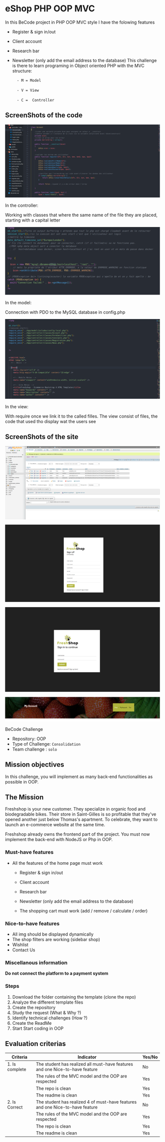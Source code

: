 # eShop PHP OOP MVC

In this BeCode project in PHP OOP MVC style I have the folowing features

- Register & sign in/out

- Client account

- Research bar

- Newsletter (only add the email address to the database)
  This challenge is there to learn programing in Object oriented PHP with the MVC structure:

        - M = Model

        - V = View

        - C =  Controller

## ScreenShots of the code

![category page ](screen/eShop1.png)

In the controller:

Working with classes that where the same name of the file they are placed, starting with a capital letter

![category page ](screen/eShop2.png)

In the model:

Connection with PDO to the MySQL database in config.php

![category page ](screen/eShop3.png)

In the view:

With require once we link it to the called filles.
The view consist of files, the code that used tho display wat the users see

## ScreenShots of the site

![category page ](screen/eShop4.png)

![category page ](screen/eShop5.png)

![category page ](screen/eShop6.png)

![category page ](screen/eShop7.png)

BeCode Challenge

- Repository: OOP
- Type of Challenge: `Consolidation`
- Team challenge : `solo`

## Mission objectives

In this challenge, you will implement as many back-end functionalities as possible in OOP.

## The Mission

Freshshop is your new customer. They specialize in organic food and biodegradable bikes. Their store in Saint-Gilles is so profitable that they've opened another just below Thomas's apartment. To celebrate, they want to launch an e-commerce website at the same time.

Freshshop already owns the frontend part of the project. You must now implement the back-end with NodeJS or Php in OOP.

### Must-have features

- All the features of the home page must work

  - Register & sign in/out

  - Client account

  - Research bar

  - Newsletter (only add the email address to the database)

  - The shopping cart must work (add / remove / calculate / order)

### Nice-to-have features

- All img should be displayed dynamically
- The shop filters are working (sidebar shop)
- Wishlist
- Contact Us

### Miscellanous information

**Do not connect the platform to a payment system**

### Steps

1. Download the folder containing the template (clone the repo)
2. Analyze the different template files
3. Create the repository
4. Study the request (What & Why ?)
5. Identify technical challenges (How ?)
6. Create the ReadMe
7. Start Start coding in OOP

## Evaluation criterias

| Criteria       | Indicator                                                                     | Yes/No |
| -------------- | ----------------------------------------------------------------------------- | ------ |
| 1. Is complete | The student has realized all must-have features and one Nice-to-have feature  | No     |
|                | The rules of the MVC model and the OOP are respected                          | Yes    |
|                | The repo is clean                                                             | Yes    |
|                | The readme is clean                                                           | Yes    |
| 2. Is Correct  | The student has realized 4 of must-have features and one Nice-to-have feature | No     |
|                | The rules of the MVC model and the OOP are respected                          | Yes    |
|                | The repo is clean                                                             | Yes    |
|                | The readme is clean                                                           | Yes    |
